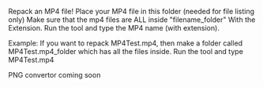 Repack an MP4 file!
Place your MP4 file in this folder (needed for file listing only)
Make sure that the mp4 files are ALL inside "filename_folder" With the Extension.
Run the tool and type the MP4 name (with extension).

Example:
If you want to repack MP4Test.mp4, then make a folder called MP4Test.mp4_folder which has all the files inside.
Run the tool and type MP4Test.mp4

PNG convertor coming soon